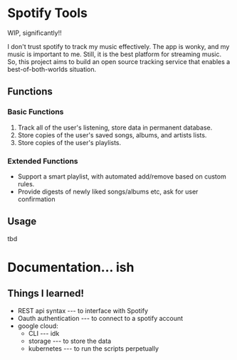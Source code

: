 # Spotify Tools
WIP, significantly!!

I don't trust spotify to track my music effectively. The app is wonky, and my music is important to me. Still, it is the best platform for streaming music. So, this project aims to build an open source tracking service that enables a best-of-both-worlds situation.

## Functions
### Basic Functions
1) Track all of the user's listening, store data in permanent database.
2) Store copies of the user's saved songs, albums, and artists lists.
3) Store copies of the user's playlists.

### Extended Functions
* Support a smart playlist, with automated add/remove based on custom rules.
* Provide digests of newly liked songs/albums etc, ask for user confirmation

## Usage
tbd

# Documentation... ish
## Things I learned!
* REST api syntax --- to interface with Spotify
* Oauth authentication --- to connect to a spotify account
* google cloud:
  * CLI --- idk
  * storage --- to store the data
  * kubernetes --- to run the scripts perpetually
